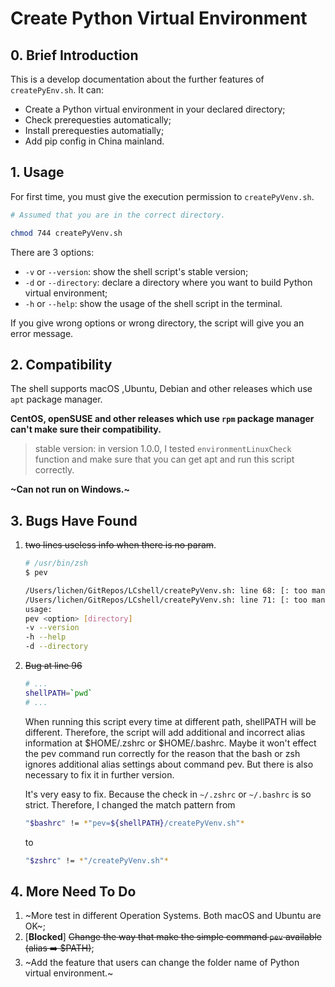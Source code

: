 # Create Python Virtual Environment

## 0. Brief Introduction
This is a develop documentation about the further features of `createPyEnv.sh`.
It can:
* Create a Python virtual environment in your declared directory;
* Check prerequesties automatically;
* Install prerequesties automatially;
* Add pip config in China mainland.

## 1. Usage

For first time, you must give the execution permission to `createPyVenv.sh`.

```bash
# Assumed that you are in the correct directory.

chmod 744 createPyVenv.sh
```

There are 3 options:
* `-v` or `--version`: show the shell script's stable version;
* `-d` or `--directory`: declare a directory where you want to build Python virtual environment;
* `-h` or `--help`: show the usage of the shell script in the terminal.

If you give wrong options or wrong directory, the script will give you an error message.

## 2. Compatibility
The shell supports macOS ,Ubuntu, Debian and other releases which use `apt` package manager.

**CentOS, openSUSE and other releases which use `rpm` package manager can't make sure their compatibility.**
> stable version: in version 1.0.0, I tested `environmentLinuxCheck` function and make sure that you can get apt
and run this script correctly.

**~Can not run on Windows.~**

## 3. Bugs Have Found

1. ~~two lines useless info when there is no param~~.
    ```bash
    # /usr/bin/zsh
    $ pev

    /Users/lichen/GitRepos/LCshell/createPyVenv.sh: line 68: [: too many arguments
    /Users/lichen/GitRepos/LCshell/createPyVenv.sh: line 71: [: too many arguments
    usage:
    pev <option> [directory]
    -v --version
    -h --help
    -d --directory
    ```

2. ~~Bug at line 96~~
    ```bash
    # ...
    shellPATH=`pwd`
    # ...
    ```
    When running this script every time at different path, shellPATH will be different. Therefore, the script will add additional and incorrect alias information at $HOME/.zshrc or $HOME/.bashrc.
    Maybe it won't effect the pev command run correctly for the reason that the bash or zsh ignores additional alias settings about command pev. But there is also necessary to fix it in further version.

    It's very easy to fix. Because the check in `~/.zshrc` or `~/.bashrc` is so strict. Therefore, I changed the match pattern from

    ```bash
    "$bashrc" != *"pev=${shellPATH}/createPyVenv.sh"*
    ```

    to

    ```bash
    "$zshrc" != *"/createPyVenv.sh"*
    ```

## 4. More Need To Do
1. ~More test in different Operation Systems. Both macOS and Ubuntu are OK~;
2. [**Blocked**] ~~Change the way that make the simple command `pev` available (alias ➡️ $PATH)~~;
3. ~Add the feature that users can change the folder name of Python virtual environment.~
